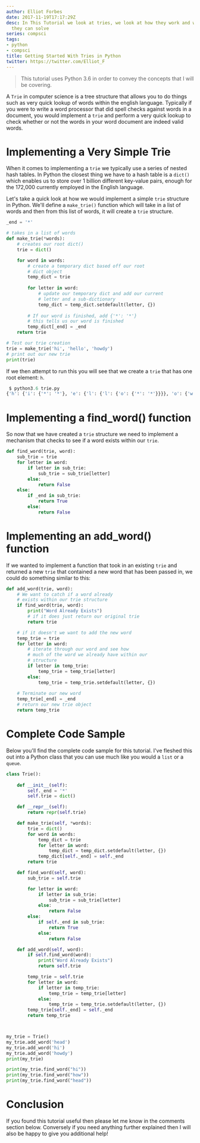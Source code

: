 ```yaml
---
author: Elliot Forbes
date: 2017-11-19T17:17:29Z
desc: In This Tutorial we look at tries, we look at how they work and what problems
  they can solve
series: compsci
tags:
- python
- compsci
title: Getting Started With Tries in Python
twitter: https://twitter.com/Elliot_F
---
```


> This tutorial uses Python 3.6 in order to convey the concepts that I will be covering.

A `Trie` in computer science is a tree structure that allows you to do things such as very quick lookup of words within the english language. Typically if you were to write a word processor that did spell checks against words in a document, you would implement a `trie` and perform a very quick lookup to check whether or not the words in your word document are indeed valid words.

# Implementing a Very Simple Trie

When it comes to implementing a `trie` we typically use a series of nested hash tables. In Python the closest thing we have to a hash table is a `dict()` which enables us to store over 1 billion different key-value pairs, enough for the 172,000 currently employed in the English language. 

Let's take a quick look at how we would implement a simple `trie` structure in Python. We'll define a `make_trie()` function which will take in a list of words and then from this list of words, it will create a `trie` structure.

```py
_end = '*'

# takes in a list of words
def make_trie(*words):
    # creates our root dict() 
    trie = dict()

    for word in words:
        # create a temporary dict based off our root
        # dict object
        temp_dict = trie
        
        for letter in word:
            # update our temporary dict and add our current
            # letter and a sub-dictionary
            temp_dict = temp_dict.setdefault(letter, {})
        
        # If our word is finished, add {'*': '*'}  
        # this tells us our word is finished
        temp_dict[_end] = _end
    return trie

# Test our trie creation
trie = make_trie('hi', 'hello', 'howdy')
# print out our new trie 
print(trie)
```

If we then attempt to run this you will see that we create a `trie` that has one root element: `h`.  

```py
 $ python3.6 trie.py
{'h': {'i': {'*': '*'}, 'e': {'l': {'l': {'o': {'*': '*'}}}}, 'o': {'w': {'d': {'y': {'*': '*'}}}}}}
```

# Implementing a find_word() function

So now that we have created a `trie` structure we need to implement a mechanism that checks to see if a word exists within our `trie`. 

```py
def find_word(trie, word):
    sub_trie = trie
    for letter in word:
        if letter in sub_trie:
            sub_trie = sub_trie[letter]
        else: 
            return False
    else:
        if _end in sub_trie:
            return True
        else:
            return False
```

# Implementing an add_word() function

If we wanted to implement a function that took in an existing `trie` and returned a new `trie` that contained a new word that has been passed in, we could do something similar to this: 

```py
def add_word(trie, word):
    # We want to catch if a word already
    # exists within our trie structure
    if find_word(trie, word):
        print("Word Already Exists")
        # if it does just return our original trie
        return trie

    # if it doesn't we want to add the new word
    temp_trie = trie
    for letter in word:
        # iterate through our word and see how
        # much of the word we already have within our
        # structure
        if letter in temp_trie:
            temp_trie = temp_trie[letter]
        else:
            temp_trie = temp_trie.setdefault(letter, {})
    
    # Terminate our new word
    temp_trie[_end] = _end
    # return our new trie object
    return temp_trie
```


# Complete Code Sample

Below you'll find the complete code sample for this tutorial. I've fleshed this out into a Python class that you can use much like you would a `list` or a `queue`. 

```py
class Trie():
    
    def __init__(self):
        self._end = '*'
        self.trie = dict()

    def __repr__(self):
        return repr(self.trie)

    def make_trie(self, *words):
        trie = dict()
        for word in words:
            temp_dict = trie
            for letter in word:
                temp_dict = temp_dict.setdefault(letter, {})
            temp_dict[self._end] = self._end
        return trie

    def find_word(self, word):
        sub_trie = self.trie

        for letter in word:
            if letter in sub_trie:
                sub_trie = sub_trie[letter]
            else: 
                return False
        else:
            if self._end in sub_trie:
                return True
            else:
                return False

    def add_word(self, word):
        if self.find_word(word):
            print("Word Already Exists")
            return self.trie

        temp_trie = self.trie
        for letter in word:
            if letter in temp_trie:
                temp_trie = temp_trie[letter]
            else:
                temp_trie = temp_trie.setdefault(letter, {})
        temp_trie[self._end] = self._end
        return temp_trie



my_trie = Trie()
my_trie.add_word('head')
my_trie.add_word('hi')
my_trie.add_word('howdy')
print(my_trie)

print(my_trie.find_word("hi"))
print(my_trie.find_word("how"))
print(my_trie.find_word("head"))

```

# Conclusion

If you found this tutorial useful then please let me know in the comments section below. Conversely if you need anything further explained then I will also be happy to give you additional help!